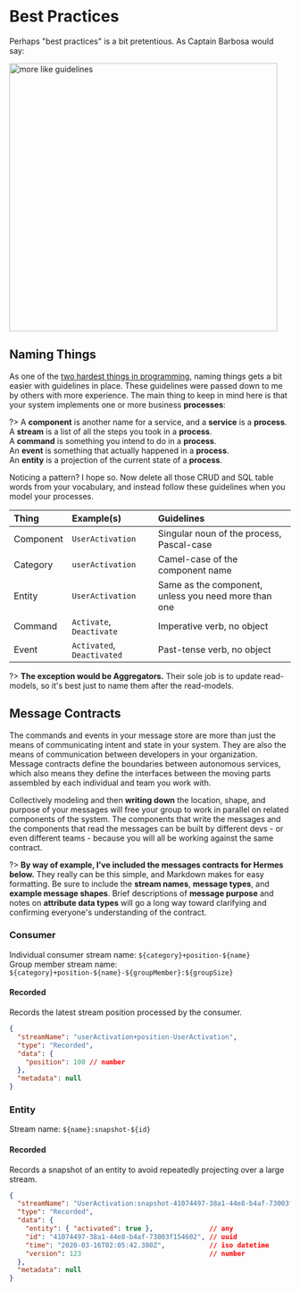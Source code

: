 # Best Practices

Perhaps "best practices" is a bit pretentious.  As Captain Barbosa would say:

<img alt="more like guidelines" src="https://user-images.githubusercontent.com/888052/77218190-04536380-6aff-11ea-8490-f9903b76cce4.jpg" width="480px">

## Naming Things

As one of the [two hardest things in programming](https://www.martinfowler.com/bliki/TwoHardThings.html), naming things gets a bit easier with guidelines in place.  These guidelines were passed down to me by others with more experience.  The main thing to keep in mind here is that your system implements one or more business **processes**:

?> A **component** is another name for a service, and a **service** is a **process**.<br/>
A **stream** is a list of all the steps you took in a **process**.<br/>
A **command** is something you intend to do in a **process**.<br/>
An **event** is something that actually happened in a **process**.<br/>
An **entity** is a projection of the current state of a **process**.

Noticing a pattern?  I hope so.  Now delete all those CRUD and SQL table words from your vocabulary, and instead follow these guidelines when you model your processes.


| Thing     | Example(s)                 | Guidelines                                           |
|:----------|:---------------------------|:-----------------------------------------------------|
| Component | `UserActivation`           | Singular noun of the process, Pascal-case            |
| Category  | `userActivation`           | Camel-case of the component name                     |
| Entity    | `UserActivation`           | Same as the component, unless you need more than one |
| Command   | `Activate`, `Deactivate`   | Imperative verb, no object                           |
| Event     | `Activated`, `Deactivated` | Past-tense verb, no object                           |

?> **The exception would be Aggregators.**  Their sole job is to update read-models, so it's best just to name them after the read-models.

## Message Contracts

The commands and events in your message store are more than just the means of communicating intent and state in your system.  They are also the means of communication between developers in your organization.  Message contracts define the boundaries between autonomous services, which also means they define the interfaces between the moving parts assembled by each individual and team you work with.

Collectively modeling and then **writing down** the location, shape, and purpose of your messages will free your group to work in parallel on related components of the system.  The components that write the messages and the components that read the messages can be built by different devs - or even different teams - because you will all be working against the same contract.

?> **By way of example, I've included the messages contracts for Hermes below.**  They really can be this simple, and Markdown makes for easy formatting.  Be sure to include the **stream names**, **message types**, and **example message shapes**.  Brief descriptions of **message purpose** and notes on **attribute data types** will go a long way toward clarifying and confirming everyone's understanding of the contract.

### Consumer

Individual consumer stream name: `${category}+position-${name}`<br/>
Group member stream name: `${category}+position-${name}-${groupMember}:${groupSize}`

#### Recorded

Records the latest stream position processed by the consumer.

```json
{
  "streamName": "userActivation+position-UserActivation",
  "type": "Recorded",
  "data": {
    "position": 100 // number
  },
  "metadata": null
}
```

### Entity

Stream name: `${name}:snapshot-${id}`

#### Recorded

Records a snapshot of an entity to avoid repeatedly projecting over a large stream.

```json
{
  "streamName": "UserActivation:snapshot-41074497-38a1-44e8-b4af-73003f154602",
  "type": "Recorded",
  "data": {
    "entity": { "activated": true },              // any
    "id": "41074497-38a1-44e8-b4af-73003f154602", // uuid
    "time": "2020-03-16T02:05:42.380Z",           // iso datetime
    "version": 123                                // number
  },
  "metadata": null
}
```
